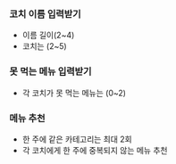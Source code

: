 ### 코치 이름 입력받기
- 이름 길이(2~4)
- 코치는 (2~5)

### 못 먹는 메뉴 입력받기
- 각 코치가 못 먹는 메뉴는 (0~2)

### 메뉴 추천
- 한 주에 같은 카테고리는 최대 2회
- 각 코치에게 한 주에 중복되지 않는 메뉴 추천